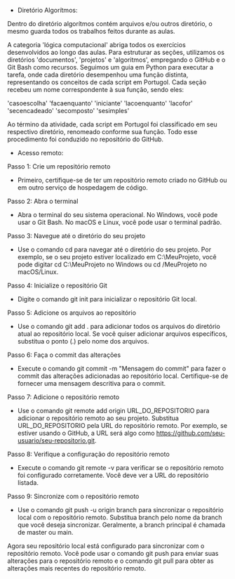 - Diretório Algorítmos:

Dentro do diretório algorítmos contém arquivos e/ou outros diretório, o mesmo guarda todos os trabalhos feitos durante as aulas.


A categoria 'lógica computacional' abriga todos os exercícios desenvolvidos ao longo das aulas. Para estruturar as seções, utilizamos os diretórios 'documentos', 'projetos' e 'algoritmos', empregando o GitHub e o Git Bash como recursos. 
Seguimos um guia em Python para executar a tarefa, onde cada diretório desempenhou uma função distinta, representando os conceitos de cada script em Portugol. 
Cada seção recebeu um nome correspondente à sua função, sendo eles:

'casoescolha'
'facaenquanto'
'iniciante'
'lacoenquanto'
'lacofor'
'secencadeado'
'secomposto'
'sesimples'

Ao término da atividade, cada script em Portugol foi classificado em seu respectivo diretório, renomeado conforme sua função. Todo esse procedimento foi conduzido no repositório do GitHub.


- Acesso remoto:

Passo 1: Crie um repositório remoto
- Primeiro, certifique-se de ter um repositório remoto criado no GitHub ou em outro serviço de hospedagem de código.

Passo 2: Abra o terminal
- Abra o terminal do seu sistema operacional. No Windows, você pode usar o Git Bash. No macOS e Linux, você pode usar o terminal padrão.

Passo 3: Navegue até o diretório do seu projeto
- Use o comando cd para navegar até o diretório do seu projeto. Por exemplo, se o seu projeto estiver localizado em C:\MeuProjeto, você pode digitar cd C:\MeuProjeto no Windows ou cd /MeuProjeto no macOS/Linux.

Passo 4: Inicialize o repositório Git
- Digite o comando git init para inicializar o repositório Git local.

Passo 5: Adicione os arquivos ao repositório
- Use o comando git add . para adicionar todos os arquivos do diretório atual ao repositório local. Se você quiser adicionar arquivos específicos, substitua o ponto (.) pelo nome dos arquivos.

Passo 6: Faça o commit das alterações
- Execute o comando git commit -m "Mensagem do commit" para fazer o commit das alterações adicionadas ao repositório local. Certifique-se de fornecer uma mensagem descritiva para o commit.

Passo 7: Adicione o repositório remoto
- Use o comando git remote add origin URL_DO_REPOSITORIO para adicionar o repositório remoto ao seu projeto. Substitua URL_DO_REPOSITORIO pela URL do repositório remoto. Por exemplo, se estiver usando o GitHub, a URL será algo como https://github.com/seu-usuario/seu-repositorio.git.

Passo 8: Verifique a configuração do repositório remoto
- Execute o comando git remote -v para verificar se o repositório remoto foi configurado corretamente. Você deve ver a URL do repositório listada.

Passo 9: Sincronize com o repositório remoto
- Use o comando git push -u origin branch para sincronizar o repositório local com o repositório remoto. Substitua branch pelo nome da branch que você deseja sincronizar. Geralmente, a branch principal é chamada de master ou main.

Agora seu repositório local está configurado para sincronizar com o repositório remoto. Você pode usar o comando git push para enviar suas alterações para o repositório remoto e o comando git pull para obter as alterações mais recentes do repositório remoto.